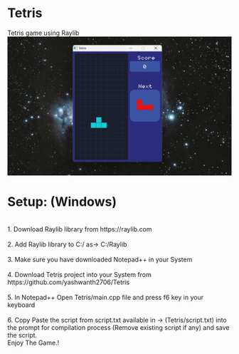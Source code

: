 # Tetris
Tetris game using Raylib
<img src ="https://github.com/yashwanth2706/Tetris/blob/main/Tetris_Game_Image.png"></img>
# Setup: (Windows)
<p>
<br>1. Download Raylib library from https://raylib.com</br>
<br>2. Add Raylib library to C:/ as-> C:/Raylib</br>
<br>3. Make sure you have downloaded Notepad++ in your System</br>
<br>4. Download Tetris project into your System from https://github.com/yashwanth2706/Tetris</br>
<br>5. In Notepad++ Open Tetris/main.cpp file and press f6 key in your keyboard</br>
<br>6. Copy Paste the script from script.txt available in -> (Tetris/script.txt) into the prompt for compilation process (Remove existing script if any) and save the script.</br>
Enjoy The Game.!